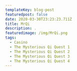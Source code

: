 ```yaml
---
templateKey: blog-post
featuredpost: false
date: 2020-03-30T23:23:23.711Z
title: MrQi
description: .
featuredimage: /img/MrQi.png
tags:
  - Casino
  - The Mysterious Qi Quest 1
  - The Mysterious Qi Quest 2
  - The Mysterious Qi Quest 3
  - The Mysterious Qi Quest 4
---
```

